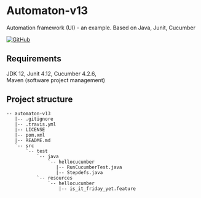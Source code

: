 # Automaton-v13
Automation framework (UI) - an example. Based on Java, Junit, Cucumber

[![GitHub](https://img.shields.io/github/license/mashape/apistatus.svg)](https://github.com/BurhanH/automaton-v13/blob/master/LICENSE)

## Requirements
JDK 12, Junit 4.12, Cucumber 4.2.6, <br>
Maven (software project management) <br>

## Project structure
```text
-- automaton-v13
   |-- .gitignore
   |-- .travis.yml
   |-- LICENSE
   |-- pom.xml
   |-- README.md
   `-- src
       `-- test
           `-- java
               `-- hellocucumber
                  |-- RunCucumberTest.java
                  |-- Stepdefs.java
           `-- resources
               `-- hellocucumber
                   |-- is_it_friday_yet.feature
```
